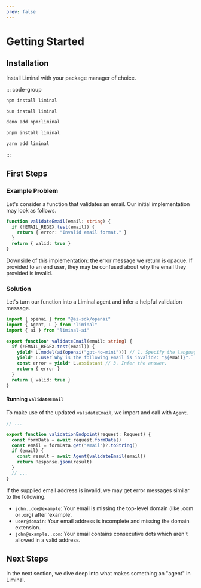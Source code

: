 ```yaml
---
prev: false
---
```


# Getting Started <Badge type="warning" text="beta" />

## Installation

Install Liminal with your package manager of choice.

::: code-group

```bash [npm]
npm install liminal
```

```bash [bun]
bun install liminal
```

```bash [deno]
deno add npm:liminal
```

```bash [pnpm]
pnpm install liminal
```

```bash [yarn]
yarn add liminal
```

:::

## First Steps

### Example Problem

Let's consider a function that validates an email. Our initial implementation
may look as follows.

```ts
function validateEmail(email: string) {
  if (!EMAIL_REGEX.test(email)) {
    return { error: "Invalid email format." }
  }
  return { valid: true }
}
```

Downside of this implementation: the error message we return is opaque. If
provided to an end user, they may be confused about why the email they provided
is invalid.

### Solution

Let's turn our function into a Liminal agent and infer a helpful validation
message.

```ts {7-9}
import { openai } from "@ai-sdk/openai"
import { Agent, L } from "liminal"
import { ai } from "liminal-ai"

export function* validateEmail(email: string) {
  if (!EMAIL_REGEX.test(email)) {
    yield* L.model(ai(openai("gpt-4o-mini"))) // 1. Specify the language model.
    yield* L.user`Why is the following email is invalid?: "${email}".` // 2. Ask a question.
    const error = yield* L.assistant // 3. Infer the answer.
    return { error }
  }
  return { valid: true }
}
```

#### Running `validateEmail`

To make use of the updated `validateEmail`, we import and call with `Agent`.

```ts {7}
// ...

export function validationEndpoint(request: Request) {
  const formData = await request.formData()
  const email = formData.get("email")?.toString()
  if (email) {
    const result = await Agent(validateEmail(email))
    return Response.json(result)
  }
  // ...
}
```

If the supplied email address is invalid, we may get error messages similar to
the following.

- `john..doe@example`: Your email is missing the top-level domain (like .com or
  .org) after 'example'.
- `user@domain`: Your email address is incomplete and missing the domain
  extension.
- `john@example..com`: Your email contains consecutive dots which aren't allowed
  in a valid address.

## Next Steps

In the next section, we dive deep into what makes something an "agent" in
Liminal.
